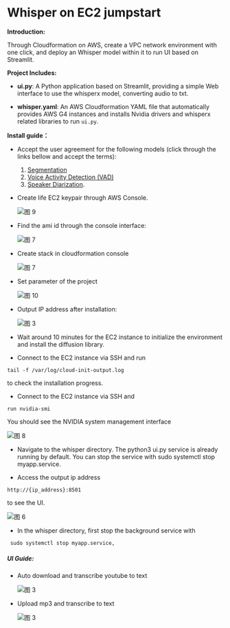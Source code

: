 # Whisper on EC2 jumpstart

**Introduction:**

Through Cloudformation on AWS, create a VPC network environment with one click, and deploy an Whisper model within it to run UI based on Streamlit.

**Project Includes:**

- **ui.py**: A Python application based on Streamlit, providing a simple Web interface to use the whisperx model, converting audio to txt.

- **whisper.yaml**: An AWS Cloudformation YAML file that automatically provides AWS G4 instances and installs Nvidia drivers and whisperx related libraries to run `ui.py`.

**Install guide：**

- Accept the user agreement for the following models (click through the links bellow and accept the terms):

  1.  [Segmentation](https://huggingface.co/pyannote/segmentation)
  1.  [Voice Activity Detection (VAD)](https://huggingface.co/pyannote/voice-activity-detection)
  1.  [Speaker Diarization](https://huggingface.co/pyannote/speaker-diarization-3.1).

- Create life EC2 keypair through AWS Console.

  ![图 9](images/keypair.png)

- Find the ami id through the console interface:

  ![图 7](images/ami.png)

- Create stack in cloudformation console

  ![图 7](images/cf.png)

- Set parameter of the project

  ![图 10](images/parameter.png)

- Output IP address after installation:

  ![图 3](images/output.png)

- Wait around 10 minutes for the EC2 instance to initialize the environment and install the diffusion library.

- Connect to the EC2 instance via SSH and run

```
tail -f /var/log/cloud-init-output.log
```

to check the installation progress.

- Connect to the EC2 instance via SSH and

```
run nvidia-smi
```

You should see the NVIDIA system management interface

![图 8](images/nvidia.png)

- Navigate to the whisper directory. The python3 ui.py service is already running by default. You can stop the service with sudo systemctl stop myapp.service.

- Access the output ip address

```
http://{ip_address}:8501
```

to see the UI.

![图 6](images/output.png)

- In the whisper directory, first stop the background service with

```
 sudo systemctl stop myapp.service,
```

##### UI Guide:

- Auto download and transcribe youtube to text

  ![图 3](images/youtube_transcribe.png)

- Upload mp3 and transcribe to text

  ![图 3](images/audio_transcribe.png)

